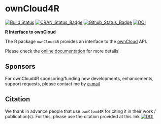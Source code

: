 # ownCloud4R

[![Build Status](https://travis-ci.org/eblondel/ownCloud4R.svg?branch=master)](https://travis-ci.org/eblondel/ownCloud4R)
[![CRAN_Status_Badge](http://www.r-pkg.org/badges/version/ownCloud4R)](https://cran.r-project.org/package=ownCloud4R)
[![Github_Status_Badge](https://img.shields.io/badge/Github-0.0.9000-blue.svg)](https://github.com/eblondel/ownCloud4R)
[![DOI](https://zenodo.org/badge/DOI/10.5281/zenodo.3401578.svg)](https://doi.org/10.5281/zenodo.3401578)

**R Interface to ownCloud**

The R package ``ownCloud4R`` provides an interface to the [ownCloud](https://owncloud.org/) API.

Please check the [online documentation](https://github.com/eblondel/ownCloud4R/wiki) for more details!

## Sponsors

For ownCloud4R sponsoring/funding new developments, enhancements, support requests, please contact me by [e-mail](mailto:emmanuel.blondel1@gmail.com)

## Citation

We thank in advance people that use ``ownCloud4R`` for citing it in their work / publication(s). For this, please use the citation provided at this link [![DOI](https://zenodo.org/badge/DOI/10.5281/zenodo.3401578.svg)](https://doi.org/10.5281/zenodo.3401578)

